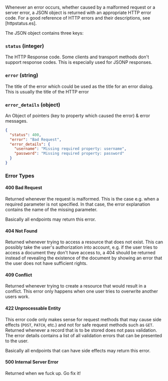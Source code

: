 Whenever an error occurs, whether caused by a malformed request or a server
error, a JSON object is returned with an appropriate HTTP error code. For a good
reference of HTTP errors and their descriptions, see [httpstatus.es].

The JSON object contains three keys:

### `status` (integer)
The HTTP Response code. Some clients and transport methods don't support response codes. This is especially used for JSONP responses.


### `error` (string)
The title of the error which could be used as the title
for an error dialog. This is usually the title of the HTTP error

### `error_details` (object)
An Object of pointers (key to property which caused the error) & error messages.
```json
{
  "status": 400,
  "error": "Bad Request",
  "error_details": {
    "username": "Missing required property: username",
    "password": "Missing required property: password"
  }
}
```


### Error Types

#### 400 Bad Request

Returned whenever the request is malformed. This is the
case e.g. when a required parameter is not specified. In that case, the
error explanation contains the name of the missing parameter.

Basically all endpoints may return this error.

#### 404 Not Found

Returned whenever trying to access a resource that does not exist. This can
possibly take the user's authorization into account, e.g. if the user tries to
access a document they don't have access to, a 404 should be returned instead of
revealing the existence of the document by showing an error that the user does
not have sufficient rights.

#### 409 Conflict

Returned whenever trying to create a resource that would result in a conflict.
This error only happens when one user tries to overwrite another users work.

#### 422 Unprocessable Entity

This error code only makes sense for request methods that may cause side effects
(`POST`, `PATCH`, etc.) and not for safe request methods such as `GET`. Returned
whenever a record that is to be stored does not pass validation. The error
details contains a list of all validation errors that can be presented to
the user.

Basically all endpoints that can have side effects may return this error.

#### 500 Internal Server Error

Returned when we fuck up. Go fix it!

